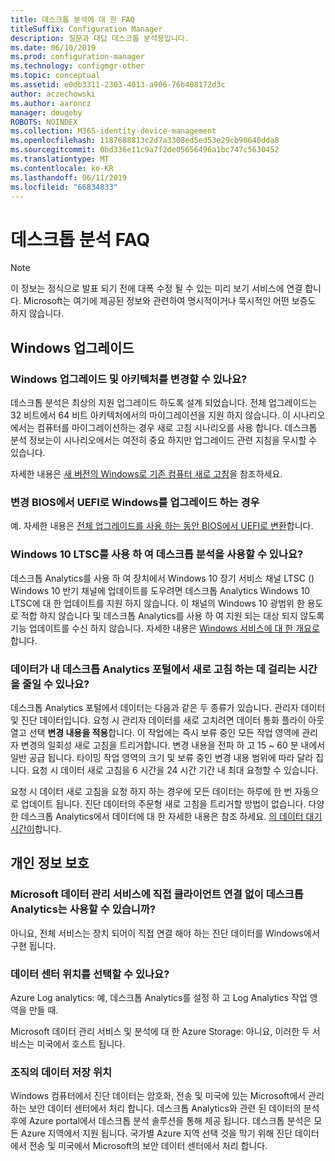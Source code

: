 ```yaml
---
title: 데스크톱 분석에 대 한 FAQ
titleSuffix: Configuration Manager
description: 질문과 대답 데스크톱 분석용입니다.
ms.date: 06/10/2019
ms.prod: configuration-manager
ms.technology: configmgr-other
ms.topic: conceptual
ms.assetid: e0db3311-2303-4013-a906-76b408172d3c
author: aczechowski
ms.author: aaroncz
manager: dougeby
ROBOTS: NOINDEX
ms.collection: M365-identity-device-management
ms.openlocfilehash: 1187688813c2d7a3308ed5ed53e29cb90640dda8
ms.sourcegitcommit: 0bd336e11c9a7f2de05656496a1bc747c5630452
ms.translationtype: MT
ms.contentlocale: ko-KR
ms.lasthandoff: 06/11/2019
ms.locfileid: "66834833"
---
```

# <a name="desktop-analytics-faq"></a>데스크톱 분석 FAQ

> [!Note]  
> 이 정보는 정식으로 발표 되기 전에 대폭 수정 될 수 있는 미리 보기 서비스에 연결 합니다. Microsoft는 여기에 제공된 정보와 관련하여 명시적이거나 묵시적인 어떤 보증도 하지 않습니다.  

## <a name="windows-upgrade"></a>Windows 업그레이드

### <a name="can-i-upgrade-windows-and-change-architecture"></a>Windows 업그레이드 및 아키텍처를 변경할 수 있나요?

데스크톱 분석은 최상의 지원 업그레이드 하도록 설계 되었습니다. 전체 업그레이드는 32 비트에서 64 비트 아키텍처에서의 마이그레이션을 지원 하지 않습니다. 이 시나리오에서는 컴퓨터를 마이그레이션하는 경우 새로 고침 시나리오를 사용 합니다. 데스크톱 분석 정보는이 시나리오에서는 여전히 중요 하지만 업그레이드 관련 지침을 무시할 수 있습니다.

자세한 내용은 [새 버전의 Windows로 기존 컴퓨터 새로 고침](/sccm/osd/deploy-use/refresh-an-existing-computer-with-a-new-version-of-windows)을 참조하세요.

### <a name="can-i-change-from-bios-to-uefi-when-upgrading-windows"></a>변경 BIOS에서 UEFI로 Windows를 업그레이드 하는 경우

예. 자세한 내용은 [전체 업그레이드를 사용 하는 동안 BIOS에서 UEFI로 변환](/sccm/osd/deploy-use/task-sequence-steps-to-manage-bios-to-uefi-conversion#convert-from-bios-to-uefi-during-an-in-place-upgrade)합니다.

### <a name="can-i-use-desktop-analytics-with-windows-10-ltsc"></a>Windows 10 LTSC를 사용 하 여 데스크톱 분석을 사용할 수 있나요?

데스크톱 Analytics를 사용 하 여 장치에서 Windows 10 장기 서비스 채널 LTSC () Windows 10 반기 채널에 업데이트를 도우려면 데스크톱 Analytics Windows 10 LTSC에 대 한 업데이트를 지원 하지 않습니다. 이 채널의 Windows 10 광범위 한 용도로 적합 하지 않습니다 및 데스크톱 Analytics를 사용 하 여 지원 되는 대상 되지 않도록 기능 업데이트를 수신 하지 않습니다. 자세한 내용은 [Windows 서비스에 대 한 개요로](https://docs.microsoft.com/windows/deployment/update/waas-overview#long-term-servicing-channel)합니다.

### <a name="can-i-reduce-the-amount-of-time-it-takes-for-data-to-refresh-in-my-desktop-analytics-portal"></a>데이터가 내 데스크톱 Analytics 포털에서 새로 고침 하는 데 걸리는 시간을 줄일 수 있나요?

데스크톱 Analytics 포털에서 데이터는 다음과 같은 두 종류가 있습니다. 관리자 데이터 및 진단 데이터입니다. 요청 시 관리자 데이터를 새로 고치려면 데이터 통화 플라이 아웃 열고 선택 **변경 내용을 적용**합니다. 이 작업에는 즉시 보류 중인 모든 작업 영역에 관리자 변경의 일회성 새로 고침을 트리거합니다. 변경 내용을 전파 하 고 15 ~ 60 분 내에서 일반 공급 됩니다. 타이밍 작업 영역의 크기 및 보류 중인 변경 내용 범위에 따라 달라 집니다. 요청 시 데이터 새로 고침을 6 시간을 24 시간 기간 내 최대 요청할 수 있습니다. 

요청 시 데이터 새로 고침을 요청 하지 하는 경우에 모든 데이터는 하루에 한 번 자동으로 업데이트 됩니다. 진단 데이터의 주문형 새로 고침을 트리거할 방법이 없습니다. 다양 한 데스크톱 Analytics에서 데이터에 대 한 자세한 내용은 참조 하세요. [의 데이터 대기 시간이](/sccm/desktop-analytics/troubleshooting#data-latency)합니다.


## <a name="privacy"></a>개인 정보 보호

### <a name="can-desktop-analytics-be-used-without-a-direct-client-connection-to-the-microsoft-data-management-service"></a>Microsoft 데이터 관리 서비스에 직접 클라이언트 연결 없이 데스크톱 Analytics는 사용할 수 있습니까?

아니요, 전체 서비스는 장치 되어이 직접 연결 해야 하는 진단 데이터를 Windows에서 구현 됩니다.

### <a name="can-i-choose-the-data-center-location"></a>데이터 센터 위치를 선택할 수 있나요?

Azure Log analytics: 예, 데스크톱 Analytics를 설정 하 고 Log Analytics 작업 영역을 만들 때.

Microsoft 데이터 관리 서비스 및 분석에 대 한 Azure Storage: 아니요, 이러한 두 서비스는 미국에서 호스트 됩니다.

### <a name="where-is-my-organizations-data-stored"></a>조직의 데이터 저장 위치

Windows 컴퓨터에서 진단 데이터는 암호화, 전송 및 미국에 있는 Microsoft에서 관리 하는 보안 데이터 센터에서 처리 합니다. 데스크톱 Analytics와 관련 된 데이터의 분석 후에 Azure portal에서 데스크톱 분석 솔루션을 통해 제공 됩니다. 데스크톱 분석은 모든 Azure 지역에서 지원 됩니다. 국가별 Azure 지역 선택 것을 막기 위해 진단 데이터에서 전송 및 미국에서 Microsoft의 보안 데이터 센터에서 처리 합니다.
